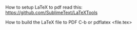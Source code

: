 How to setup LaTeX to pdf read this:
https://github.com/SublimeText/LaTeXTools

How to build the LaTeX file to PDF
C-b or pdflatex <file.tex>